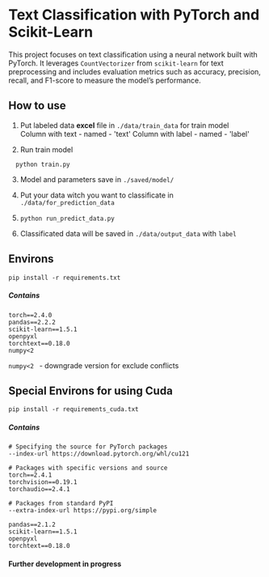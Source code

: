 # Text Classification with PyTorch and Scikit-Learn

This project focuses on text classification using a neural network built with PyTorch. It leverages `CountVectorizer` from `scikit-learn` for text preprocessing and includes evaluation metrics such as accuracy, precision, recall, and F1-score to measure the model’s performance.


## How to use
1. Put labeled data **excel** file in `./data/train_data` for train model   
Column with text - named - 'text'
Column with label - named - 'label'  

2. Run train model
 ```shell
   python train.py
   ```
3. Model and parameters save in `./saved/model/`

4. Put your data witch you want to classificate in `./data/for_prediction_data`
5. ```python run_predict_data.py```
6. Classificated data will be saved in `./data/output_data` with `label`

## Environs
```shell
pip install -r requirements.txt
```
##### Contains
```
torch==2.4.0
pandas==2.2.2
scikit-learn==1.5.1
openpyxl
torchtext==0.18.0
numpy<2
```

`numpy<2 ` - downgrade version for exclude conflicts  

## Special Environs for using Cuda
```
pip install -r requirements_cuda.txt
```
##### Contains
```
# Specifying the source for PyTorch packages
--index-url https://download.pytorch.org/whl/cu121

# Packages with specific versions and source
torch==2.4.1
torchvision==0.19.1
torchaudio==2.4.1

# Packages from standard PyPI
--extra-index-url https://pypi.org/simple

pandas==2.1.2
scikit-learn==1.5.1
openpyxl
torchtext==0.18.0

```

#### Further development in progress

